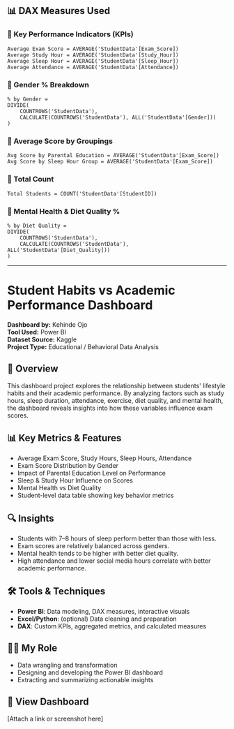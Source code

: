 
## 📊 DAX Measures Used

### 🔹 Key Performance Indicators (KPIs)
```dax
Average Exam Score = AVERAGE('StudentData'[Exam_Score])
Average Study Hour = AVERAGE('StudentData'[Study_Hour])
Average Sleep Hour = AVERAGE('StudentData'[Sleep_Hour])
Average Attendance = AVERAGE('StudentData'[Attendance])
```

### 🔹 Gender % Breakdown
```dax
% by Gender = 
DIVIDE(
    COUNTROWS('StudentData'),
    CALCULATE(COUNTROWS('StudentData'), ALL('StudentData'[Gender]))
)
```

### 🔹 Average Score by Groupings
```dax
Avg Score by Parental Education = AVERAGE('StudentData'[Exam_Score])
Avg Score by Sleep Hour Group = AVERAGE('StudentData'[Exam_Score])
```

### 🔹 Total Count
```dax
Total Students = COUNT('StudentData'[StudentID])
```

### 🔹 Mental Health & Diet Quality %
```dax
% by Diet Quality = 
DIVIDE(
    COUNTROWS('StudentData'),
    CALCULATE(COUNTROWS('StudentData'), ALL('StudentData'[Diet_Quality]))
)
```


---


# Student Habits vs Academic Performance Dashboard

**Dashboard by:** Kehinde Ojo  
**Tool Used:** Power BI  
**Dataset Source:** Kaggle  
**Project Type:** Educational / Behavioral Data Analysis

## 📌 Overview

This dashboard project explores the relationship between students' lifestyle habits and their academic performance. By analyzing factors such as study hours, sleep duration, attendance, exercise, diet quality, and mental health, the dashboard reveals insights into how these variables influence exam scores.

## 📊 Key Metrics & Features

- Average Exam Score, Study Hours, Sleep Hours, Attendance
- Exam Score Distribution by Gender
- Impact of Parental Education Level on Performance
- Sleep & Study Hour Influence on Scores
- Mental Health vs Diet Quality
- Student-level data table showing key behavior metrics

## 🔍 Insights

- Students with 7–8 hours of sleep perform better than those with less.
- Exam scores are relatively balanced across genders.
- Mental health tends to be higher with better diet quality.
- High attendance and lower social media hours correlate with better academic performance.

## 🛠️ Tools & Techniques

- **Power BI**: Data modeling, DAX measures, interactive visuals
- **Excel/Python**: (optional) Data cleaning and preparation
- **DAX**: Custom KPIs, aggregated metrics, and calculated measures

## 👨‍💼 My Role

- Data wrangling and transformation
- Designing and developing the Power BI dashboard
- Extracting and summarizing actionable insights

## 📎 View Dashboard

[Attach a link or screenshot here]
